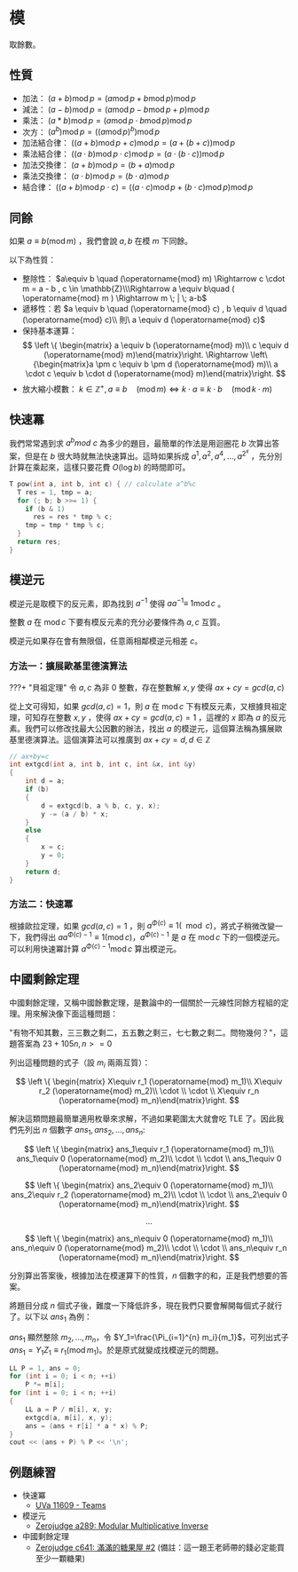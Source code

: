 # 模

取餘數。

## 性質

- 加法： $(a+b) \operatorname{mod} p= (a \operatorname{mod} p +b \operatorname{mod} p ) \operatorname{mod} p$ 
- 減法： $(a-b) \operatorname{mod} p= (a \operatorname{mod} p -b \operatorname{mod} p +p) \operatorname{mod} p$ 
- 乘法： $(a*b) \operatorname{mod} p= (a \operatorname{mod} p\cdot b \operatorname{mod} p ) \operatorname{mod} p$ 
- 次方： $(a^b) \operatorname{mod} p= ((a \operatorname{mod} p )^b) \operatorname{mod} p$ 
- 加法結合律： $((a+b) \operatorname{mod} p+c) \operatorname{mod} p = (a+(b+c)) \operatorname{mod} p$ 
- 乘法結合律： $((a\cdot b) \operatorname{mod} p\cdot c) \operatorname{mod} p = (a\cdot (b\cdot c)) \operatorname{mod} p$ 
- 加法交換律： $(a+b) \operatorname{mod} p=(b+a) \operatorname{mod} p$ 
- 乘法交換律： $(a\cdot b) \operatorname{mod} p=(b\cdot a) \operatorname{mod} p$ 
- 結合律： $((a+b) \operatorname{mod} p\cdot c)= ((a\cdot c) \operatorname{mod} p +(b\cdot c) \operatorname{mod} p ) \operatorname{mod} p$ 

## 同餘

如果 $a\equiv b (\operatorname{mod} m)$ ，我們會說 $a,b$ 在模 $m$ 下同餘。

以下為性質：

- 整除性： $a\equiv b \quad (\operatorname{mod} m) \Rightarrow c \cdot m  = a - b , c \in \mathbb{Z}\\\Rightarrow a \equiv b\quad ( \operatorname{mod} m ) \Rightarrow m \; | \; a-b$ 
- 遞移性：若 $a \equiv b \quad (\operatorname{mod} c) , b \equiv d \quad (\operatorname{mod} c)\\ 則\ a \equiv d (\operatorname{mod} c)$ 
-   保持基本運算：
    $$
    \left \{ \begin{matrix} a \equiv b (\operatorname{mod} m)\\ c \equiv d (\operatorname{mod} m)\end{matrix}\right. \Rightarrow \left\{\begin{matrix}a \pm c \equiv b \pm d (\operatorname{mod} m)\\ a \cdot c \equiv b \cdot d (\operatorname{mod} m)\end{matrix}\right.
    $$
- 放大縮小模數： $k \in \mathbb{Z}^+ , a \equiv b \quad (\operatorname{mod} m) \Leftrightarrow k \cdot a \equiv k \cdot b \quad (\operatorname{mod} k \cdot m)$ 

## 快速冪

我們常常遇到求 $a^b mod\ c$ 為多少的題目，最簡單的作法是用迴圈花 $b$ 次算出答案，但是在 $b$ 很大時就無法快速算出。這時如果拆成 $a^1,a^2,a^4,...,a^{2^x}$ ，先分別計算在乘起來，這樣只要花費 $O(\log b)$ 的時間即可。

```cpp
T pow(int a, int b, int c) { // calculate a^b%c
  T res = 1, tmp = a;
  for (; b; b >>= 1) {
    if (b & 1)
      res = res * tmp % c;
    tmp = tmp * tmp % c;
  }
  return res;
}
```

## 模逆元

模逆元是取模下的反元素，即為找到 $a^{-1}$ 使得 $aa^{-1}\equiv\ 1\operatorname{mod} c$ 。

整數 $a$ 在 $\operatorname{mod} c$ 下要有模反元素的充分必要條件為 $a,c$ 互質。

模逆元如果存在會有無限個，任意兩相鄰模逆元相差 $c$。

### 方法一：擴展歐基里德演算法

???+ "貝祖定理"
    令 $a,c$ 為非 $0$ 整數，存在整數解 $x,y$ 使得 $ax+cy=gcd(a,c)$

從上文可得知，如果 $gcd(a,c)=1$，則 $a$ 在 $\operatorname{mod} c$ 下有模反元素，又根據貝祖定理，可知存在整數 $x,y$ ，使得 $ax+cy=gcd(a,c)=1$ ，這裡的 $x$ 即為 $a$ 的反元素。我們可以修改找最大公因數的辦法，找出 $a$ 的模逆元，這個算法稱為擴展歐基里德演算法。這個演算法可以推廣到 $ax+cy=d,d\in\mathbb{Z}$

```cpp
// ax+by=c
int extgcd(int a, int b, int c, int &x, int &y)
{
    int d = a;
    if (b)
    {
        d = extgcd(b, a % b, c, y, x);
        y -= (a / b) * x;
    }
    else
    {
        x = c;
        y = 0;
    }
    return d;
}
```

### 方法二：快速冪

根據歐拉定理，如果 $gcd(a,c)=1$ ，則 $a^{\Phi(c)} \equiv 1 (\mod c)$，將式子稍微改變一下，我們得出 $aa^{\Phi(c)-1} \equiv 1 (\operatorname{mod} c)$，$a^{\Phi(c)-1}$ 是 $a$ 在 $\operatorname{mod} c$ 下的一個模逆元。可以利用快速冪計算 $a^{\Phi(c)-1}\operatorname{mod} c$ 算出模逆元。

## 中國剩餘定理

中國剩餘定理，又稱中國餘數定理，是數論中的一個關於一元線性同餘方程組的定理。用來解決像下面這種問題：

"有物不知其數，三三數之剩二，五五數之剩三，七七數之剩二。問物幾何？"，這題答案為 $23+105n,n>=0$ 

列出這種問題的式子（設 $m_i$ 兩兩互質）：

$$
\left \{ \begin{matrix} X\equiv r_1 (\operatorname{mod} m_1)\\ X\equiv r_2 (\operatorname{mod} m_2)\\ \cdot \\ \cdot \\ X\equiv r_n (\operatorname{mod} m_n)\end{matrix}\right.
$$

解決這類問題最簡單適用枚舉來求解，不過如果範圍太大就會吃 TLE 了。因此我們先列出 $n$ 個數字 $ans_1,ans_2,...,ans_n$:

$$
\left \{ \begin{matrix} ans_1\equiv r_1 (\operatorname{mod} m_1)\\ ans_1\equiv 0 (\operatorname{mod} m_2)\\ \cdot \\ \cdot \\ ans_1\equiv 0 (\operatorname{mod} m_n)\end{matrix}\right.
$$

$$
\left \{ \begin{matrix} ans_2\equiv 0 (\operatorname{mod} m_1)\\ ans_2\equiv r_2 (\operatorname{mod} m_2)\\ \cdot \\ \cdot \\ ans_2\equiv 0 (\operatorname{mod} m_n)\end{matrix}\right.
$$

$$
...
$$

$$
\left \{ \begin{matrix} ans_n\equiv 0 (\operatorname{mod} m_1)\\ ans_n\equiv 0 (\operatorname{mod} m_2)\\ \cdot \\ \cdot \\ ans_n\equiv r_n (\operatorname{mod} m_n)\end{matrix}\right.
$$

分別算出答案後，根據加法在模運算下的性質，$n$ 個數字的和，正是我們想要的答案。

將題目分成 $n$ 個式子後，難度一下降低許多，現在我們只要會解開每個式子就行了。以下以 $ans_1$ 為例：

$ans_1$ 顯然整除 $m_2,...,m_n$，令 $Y_1=\frac{\Pi_{i=1}^{n} m_i}{m_1}$，可列出式子 $ans_1=Y_1Z_1\equiv r_1 (\operatorname{mod} m_1)$。於是原式就變成找模逆元的問題。

```cpp
LL P = 1, ans = 0;
for (int i = 0; i < n; ++i)
    P *= m[i];
for (int i = 0; i < n; ++i)
{
    LL a = P / m[i], x, y;
    extgcd(a, m[i], x, y);
    ans = (ans + r[i] * a * x) % P;
}
cout << (ans + P) % P << '\n';
```


## 例題練習

-   快速冪
    -   [UVa 11609 - Teams](https://onlinejudge.org/index.php?option=com_onlinejudge&Itemid=8&page=show_problem&problem=2656)
-   模逆元
    -   [Zerojudge a289: Modular Multiplicative Inverse](https://zerojudge.tw/ShowProblem?problemid=a289)
-   中國剩餘定理 
    -   [Zerojudge c641: 滿滿的糖果屋 #2](https://zerojudge.tw/ShowProblem?problemid=c641) (備註：這一題王老師帶的錢必定能買至少一顆糖果)

[^1]: [Discrete mathematics - Chinese Remainder Theorem](https://wangwilly.github.io/willywangkaa/2018/05/08/Discrete-mathematics-Chinese-Remainder-Theorem/)